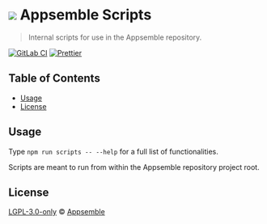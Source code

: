 # ![](https://gitlab.com/appsemble/appsemble/-/raw/0.30.10/config/assets/logo.svg) Appsemble Scripts

> Internal scripts for use in the Appsemble repository.

[![GitLab CI](https://gitlab.com/appsemble/appsemble/badges/0.30.10/pipeline.svg)](https://gitlab.com/appsemble/appsemble/-/releases/0.30.10)
[![Prettier](https://img.shields.io/badge/code_style-prettier-ff69b4.svg)](https://prettier.io)

## Table of Contents

- [Usage](#usage)
- [License](#license)

## Usage

Type `npm run scripts -- --help` for a full list of functionalities.

Scripts are meant to run from within the Appsemble repository project root.

## License

[LGPL-3.0-only](https://gitlab.com/appsemble/appsemble/-/blob/0.30.10/LICENSE.md) ©
[Appsemble](https://appsemble.com)
